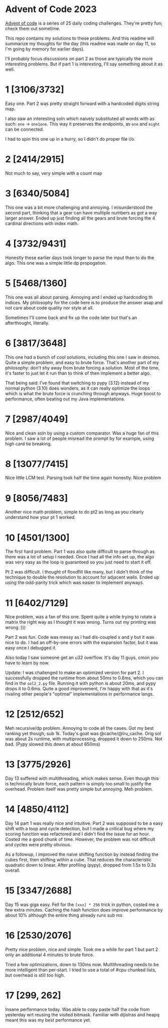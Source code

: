 # Advent of Code 2023

[Advent of code](adventofcode.com) is a series of 25 daily coding challenges. They're pretty fun; check them out
sometime.

This repo contains my solutions to these problems. And this readme will summarize my thoughts for the day (this readme
was made on day 11, so I'm going by memory for earlier days).

I'll probably focus discussions on part 2 as those are typically the more interesting problems. But if part 1 is
interesting, I'll say something about it as well.

# 1 [3106/3732]

Easy one. Part 2 was pretty straight forward with a hardcoded digits string map.

I also saw an interesting soln which naively substituted all words with as such: `one` -> `one1one`. This way it
preserves the endpoints, as `one` and `eight` can be connected.

I had to spin this one up in a hurry, so I didn't do proper file i/o.

# 2 [2414/2915]

Not much to say, very simple with a count map

# 3 [6340/5084]

This one was a bit more challenging and annoying. I misunderstood the second part, thinking that a gear can have
multiple numbers as got a way larger answer.
Ended up just finding all the gears and brute forcing the 4 cardinal directions with index math.

# 4 [3732/9431]

Honestly these earlier days took longer to parse the input than to do the algo. This one was a simple little dp
propogation.

# 5 [5468/1360]

This one was all about parsing. Annoying and I ended up hardcoding th indices. My philosophy for the code here is to
produce the answer asap and not care about code quality nor style at all.

Sometimes I'll come back and fix up the code later but that's an afterthought, literally.

# 6 [3817/3648]

This one had a bunch of cool solutions, including this one I saw in desmos. Quite a simple problem, and easy to brute
force. That's another part of my philosophy: don't shy away from brute forcing a solution. Most of the time, it's faster
to just let it run than to think of then implement a better algo.

That being said: I've found that switching to pypy (3.12) instead of my normal python (3.10) does wonders, as it can
really optimize the loops which is what the brute force is crunching through anyways. Huge boost to performance, often
beating out my Java implementations.

# 7 [2987/4049]

Nice and clean soln by using a custom comparator. Was a huge fan of this problem. I saw a lot of people misread the
prompt by for example, using high card tie breaking.

# 8 [13077/7415]

Nice little LCM test. Parsing took half the time again honestly. Nice problem

# 9 [8056/7483]

Another nice math problem, simple to do pt2 as long as you clearly understand how your pt 1 worked.

# 10 [4501/1300]

The first hard problem. Part 1 was also quite difficult to parse through as there was a lot of setup I needed. Once I
had all the info set up, the algo was very easy as the loop is guaranteed so you just need to start it off.

Pt 2 was difficult. I thought of floodfill like many, but I didn't think of the technique to double the resolution to
account for adjacent walls. Ended up using the odd-parity trick which was easier to implement anyways.

# 11 [6402/7129]

Nice problem, was a fan of this one. Spent quite a while trying to rotate a matrix the right way as I thought it was
wrong. Turns out my printing was wrong :)))

Part 2 was fun. Code was messy as I had dis-coupled x and y but it was nice to do. I had an off-by-one errors with the
expansion factor, but it was easy once I debugged it.

Also today I saw someone get an u32 overflow. It's day 11 guys, cmon you have to learn by now.

Update: I was challenged to make an optimized version for part 2. I successfully dropped the runtime from about 50ms to
0.6ms, which you can find in the `sol2_2.py` file. Running it with python is about 20ms, and pypy drops it to 0.6ms.
Quite a good improvement, I'm happy with that as it's rivaling other people's "optimal" implementations in performance
langs.

# 12 [2512/652]

Meh recursive/dp problem. Annoying to code all the cases. Got my best ranking yet though, sub 1k. Today's goat was
@cache/@lru_cache. Orig sol was about 2s runtime, with multiprocessing, dropped it down to 250ms. Not bad. (Pypy slowed
this down at about 650ms)

# 13 [3775/2926]

Day 13 suffered with multithreading, which makes sense. Even though this is technically brute force, each pattern is
simply too small to justify the overhead. Problem itself was pretty simple but annoying. Meh problem.

# 14 [4850/4112]

Day 14 part 1 was really nice and intuitive. Part 2 was supposed to be a easy shift with a loop and cycle detection, but
I made a critical bug where my scoring function was refactored and I didn't find the issue for an hour. Costed me a good
chunk of time. However, the problem was not difficult and cycles were pretty obvious.

As a followup, I improved the naive shifting function by instead finding the cubes first, then shifting within a cube.
That reduces the characteristic quadratic down to linear. After profiling (pypy), dropped from 1.5s to 0.3s overall.

# 15 [3347/2688]

Day 15 was giga easy. Fell for the `[xxx] * 256` trick in python, costed me a few extra minutes. Caching the hash
function does improve performance by about 10% although the entire thing already runs sub ms

# 16 [2530/2076]

Pretty nice problem, nice and simple. Took me a while for part 1 but part 2 only an additional 4 minutes to brute force.

Tried a few optimizations, down to 130ms now. Multithreading needs to be more intelligent than per-start. I tried to use a total of #cpu chunked lists, but overhead is still too high.

# 17 [299, 262]

Insane performance today. Was able to copy paste half the code from yesterday wrt reusing the visited bitmask. Familiar with dijistras and heapq meant this was my best performance yet.

